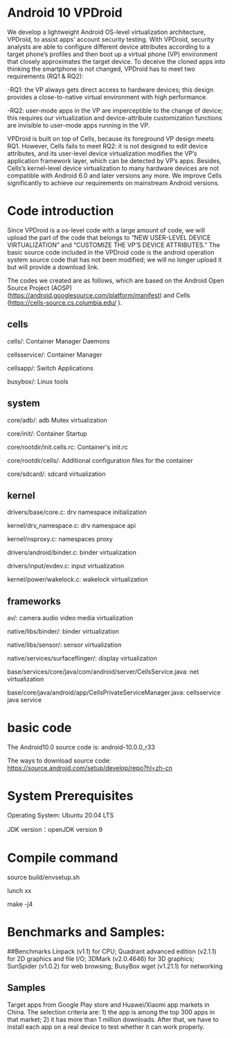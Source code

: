 # Android 10 VPDroid

We develop a lightweight Android OS-level virtualization architecture, VPDroid, to assist apps’ account security testing. With VPDroid, security analysts are able to configure different device attributes according to a target phone’s profiles and then boot up a virtual phone (VP) environment that closely approximates the target device. To deceive the cloned apps into thinking the smartphone is not changed, VPDroid has to meet two requirements (RQ1 & RQ2):

-RQ1: the VP always gets direct access to hardware devices; this design provides a close-to-native virtual
environment with high performance.

-RQ2: user-mode apps in the VP are imperceptible to the change of device; this requires our virtualization and
device-attribute customization functions are invisible to user-mode apps running in the VP.

VPDroid is built on top of Cells, because its foreground VP design meets RQ1. However, Cells fails to meet RQ2: it is not designed to edit device attributes, and its user-level device virtualization modifies the VP’s application framework layer, which can be detected by VP’s apps. Besides, Cells’s kernel-level device virtualization to many hardware devices are not compatible with Android 6.0 and later versions any more. We improve Cells significantly to achieve our requirements on mainstream Android versions.

# Code introduction
Since VPDroid is a os-level code with a large amount of code, we will upload the part of the code that belongs to “NEW USER-LEVEL DEVICE VIRTUALIZATION” and “CUSTOMIZE THE VP’S DEVICE ATTRIBUTES.”  The basic source code included in the VPDroid code is the android operation system source code that has not been modified; we will no longer upload it but will provide a download link.

The codes we created are as follows, which are based on the Android Open Source Project (AOSP) (https://android.googlesource.com/platform/manifest) and Cells (https://cells-source.cs.columbia.edu/ ).

## cells
  cells/: Container Manager Daemons
    
  cellsservice/: Container Manager

  cellsapp/: Switch Applications

  busybox/: Linux tools

## system
  core/adb/: adb Mutex virtualization

  core/init/: Container Startup

  core/rootdir/init.cells.rc: Container's init.rc

  core/rootdir/cells/: Additional configuration files for the container

  core/sdcard/: sdcard virtualization

## kernel
  drivers/base/core.c: drv namespace initialization

  kernel/drv_namespace.c: drv namespace api

  kernel/nsproxy.c: namespaces proxy

  drivers/android/binder.c: binder virtualization

  drivers/input/evdev.c: input virtualization

  kernel/power/wakelock.c: wakelock virtualization

## frameworks
  av/: camera audio video media virtualization

  native/libs/binder/: binder virtualization

  native/libs/sensor/: sensor virtualization

  native/services/surfaceflinger/: display virtualization

  base/services/core/java/com/android/server/CellsService.java: net virtualization

  base/core/java/android/app/CellsPrivateServiceManager.java: cellsservice java service
# basic code 

The Android10.0 source code is:  android-10.0.0_r33

The ways to download source code:  https://source.android.com/setup/develop/repo?hl=zh-cn

# System Prerequisites

Operating System: Ubuntu 20.04 LTS

JDK version：openJDK version 9

# Compile command

source build/envsetup.sh

lunch xx

make -j4


# Benchmarks and Samples:

##Benchmarks 
 Linpack (v1.1) for CPU; 
Quadrant advanced edition (v2.1.1) for 2D graphics and file I/O; 
3DMark (v2.0.4646) for 3D graphics;
SunSpider (v1.0.2) for web browsing;
BusyBox wget (v1.21.1) for networking

## Samples

Target apps from Google Play store and Huawei/Xiaomi app markets in China. The selection criteria are: 1) the app is among the top 300 apps in that market; 2) it has more than 1 million downloads. After that, we have to install each app on a real device to test whether it can work properly. 
